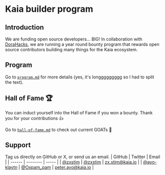 # Kaia builder program

## Introduction
We are funding open source developers... BIG! In collaboration with [DoraHacks](https://dorahacks.io), we are running a year round bounty program that rewards open source contributors building many things for the Kaia ecosystem.

## Program
Go to [`program.md`](/builder-program/program.md) for more details (yes, it's longgggggggg so I had to split the text).

## Hall of Fame 🏆
You can induct yourself into the Hall of Fame if you won a bounty. Thank you for your contributions 👍

Go to [`hall-of-fame.md`](/builder-program/hall-of-fame.md) to check out current GOATs 🐐

## Support
Tag us directly on GitHub or X, or send us an email.
| GitHub | Twitter | Email |
| ------ | -------- | ----- |
| [@zxstim](https://github.com/zxstim) | [@zxstim](https://x.com/zxstim) | zx.stim@kaia.io |
| [@ayo-klaytn](https://github.com/ayo-klaytn) | [@Oxpam_pam](https://x.com/Oxpam_pam) | peter.ayo@kaia.io |